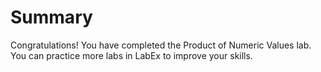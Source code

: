 # Summary

Congratulations! You have completed the Product of Numeric Values lab. You can practice more labs in LabEx to improve your skills.
